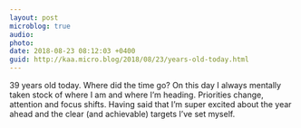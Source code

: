 ```yaml
---
layout: post
microblog: true
audio: 
photo: 
date: 2018-08-23 08:12:03 +0400
guid: http://kaa.micro.blog/2018/08/23/years-old-today.html
---
```

39 years old today. Where did the time go? On this day I always mentally taken stock of where I am and where I’m heading. Priorities change, attention and focus shifts. Having said that I’m super excited about the year ahead and the clear (and achievable) targets I’ve set myself.
